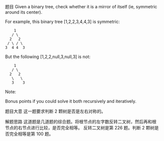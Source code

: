 题目
Given a binary tree, check whether it is a mirror of itself (ie, symmetric around its center).

For example, this binary tree [1,2,2,3,4,4,3] is symmetric:

```
    1
   / \
  2   2
 / \ / \
3  4 4  3
```
But the following [1,2,2,null,3,null,3] is not:

```
    1
   / \
  2   2
   \   \
   3    3
```
Note:

Bonus points if you could solve it both recursively and iteratively.

题目大意
这一题要求判断 2 颗树是否是左右对称的。

解题思路
这道题是几道题的综合题。将根节点的左字数反转二叉树，然后再和根节点的右节点进行比较，是否完全相等。
反转二叉树是第 226 题。判断 2 颗树是否完全相等是第 100 题。